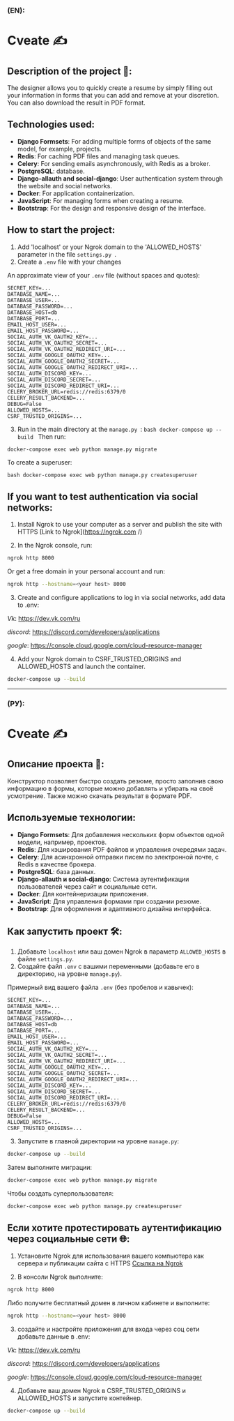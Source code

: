 ### (EN):
# Cveate ✍️

## Description of the project 📄:
The designer allows you to quickly create a resume by simply filling out your information in forms that you can add and remove at your discretion. You can also download the result in PDF format. 

## Technologies used:
- **Django Formsets**: For adding multiple forms of objects of the same model, for example, projects.
- **Redis**: For caching PDF files and managing task queues.
- **Celery**: For sending emails asynchronously, with Redis as a broker.
- **PostgreSQL**: database.
- **Django-allauth and social-django**: User authentication system through the website and social networks.
- **Docker**: For application containerization.
- **JavaScript**: For managing forms when creating a resume.
- **Bootstrap**: For the design and responsive design of the interface.
 
## How to start the project:
1. Add 'localhost' or your Ngrok domain to the 'ALLOWED_HOSTS' parameter in the file `settings.py `.
2. Create a `.env` file with your changes

An approximate view of your `.env` file (without spaces and quotes):
```
SECRET_KEY=...
DATABASE_NAME=...
DATABASE_USER=...
DATABASE_PASSWORD=...
DATABASE_HOST=db
DATABASE_PORT=...
EMAIL_HOST_USER=...
EMAIL_HOST_PASSWORD=...
SOCIAL_AUTH_VK_OAUTH2_KEY=...
SOCIAL_AUTH_VK_OAUTH2_SECRET=...
SOCIAL_AUTH_VK_OAUTH2_REDIRECT_URI=...
SOCIAL_AUTH_GOOGLE_OAUTH2_KEY=...
SOCIAL_AUTH_GOOGLE_OAUTH2_SECRET=...
SOCIAL_AUTH_GOOGLE_OAUTH2_REDIRECT_URI=...
SOCIAL_AUTH_DISCORD_KEY=...
SOCIAL_AUTH_DISCORD_SECRET=...
SOCIAL_AUTH_DISCORD_REDIRECT_URI=...
CELERY_BROKER_URL=redis://redis:6379/0
CELERY_RESULT_BACKEND=...
DEBUG=False
ALLOWED_HOSTS=...
CSRF_TRUSTED_ORIGINS=...
```
3. Run in the main directory at the `manage.py `:
``bash
docker-compose up --build
``
Then run:
```bash
docker-compose exec web python manage.py migrate
```
To create a superuser:

``bash
docker-compose exec web python manage.py createsuperuser
``
## If you want to test authentication via social networks:
1. Install Ngrok to use your computer as a server and publish the site with HTTPS [Link to Ngrok](https://ngrok.com /)

2. In the Ngrok console, run:
```bash
ngrok http 8000
```
Or get a free domain in your personal account and run:
```bash
ngrok http --hostname=<your host> 8000 
```
3. Create and configure applications to log in via social networks, add data to .env:

*Vk*: https://dev.vk.com/ru

*discord*: https://discord.com/developers/applications

*google*: https://console.cloud.google.com/cloud-resource-manager

4. Add your Ngrok domain to CSRF_TRUSTED_ORIGINS and ALLOWED_HOSTS and launch the container.
```bash
docker-compose up --build
```

----------------------------------------------------------------------------------------------------------------


### (РУ):
# Cveate ✍️

## Описание проекта 📄:
Конструктор позволяет быстро создать резюме, просто заполнив свою информацию в формы, которые можно добавлять и убирать на своё усмотрение. Также можно скачать результат в формате PDF.  

## Используемые технологии:
- **Django Formsets**: Для добавления нескольких форм объектов одной модели, например, проектов.
- **Redis**: Для кэширования PDF файлов и управления очередями задач.
- **Celery**: Для асинхронной отправки писем по электронной почте, с Redis в качестве брокера.
- **PostgreSQL**: база данных.
- **Django-allauth и social-django**: Система аутентификации пользователей через сайт и социальные сети.
- **Docker**: Для контейнеризации приложения.
- **JavaScript**: Для управления формами при создании резюме.
- **Bootstrap**: Для оформления и адаптивного дизайна интерфейса.
  
## Как запустить проект 🛠️:
1. Добавьте `localhost` или ваш домен Ngrok в параметр `ALLOWED_HOSTS` в файле `settings.py`.
2. Создайте файл `.env` с вашими переменными (добавьте его в директорию, на уровне `manage.py`).

Примерный вид вашего файла `.env` (без пробелов и кавычек):
```
SECRET_KEY=...
DATABASE_NAME=...
DATABASE_USER=...
DATABASE_PASSWORD=...
DATABASE_HOST=db
DATABASE_PORT=...
EMAIL_HOST_USER=...
EMAIL_HOST_PASSWORD=...
SOCIAL_AUTH_VK_OAUTH2_KEY=...
SOCIAL_AUTH_VK_OAUTH2_SECRET=...
SOCIAL_AUTH_VK_OAUTH2_REDIRECT_URI=...
SOCIAL_AUTH_GOOGLE_OAUTH2_KEY=...
SOCIAL_AUTH_GOOGLE_OAUTH2_SECRET=...
SOCIAL_AUTH_GOOGLE_OAUTH2_REDIRECT_URI=...
SOCIAL_AUTH_DISCORD_KEY=...
SOCIAL_AUTH_DISCORD_SECRET=...
SOCIAL_AUTH_DISCORD_REDIRECT_URI=...
CELERY_BROKER_URL=redis://redis:6379/0
CELERY_RESULT_BACKEND=...
DEBUG=False
ALLOWED_HOSTS=...
CSRF_TRUSTED_ORIGINS=...
```
3. Запустите в главной директории на уровне `manage.py`:
```bash
docker-compose up --build
```
Затем выполните миграции:
```bash
docker-compose exec web python manage.py migrate
```
Чтобы создать суперпользователя:

```bash
docker-compose exec web python manage.py createsuperuser
```
## Если хотите протестировать аутентификацию через социальные сети 🌐:
1. Установите Ngrok для использования вашего компьютера как сервера и публикации сайта с HTTPS [Ссылка на Ngrok](https://ngrok.com/)

2. В консоли Ngrok выполните:
```bash
ngrok http 8000
```
Либо получите бесплатный домен в личном кабинете и выполните:
```bash
ngrok http --hostname=<your host> 8000  
```
3. создайте и настройте приложения для входа через соц сети добавьте данные в .env:

*Vk*: https://dev.vk.com/ru

*discord*: https://discord.com/developers/applications

*google*: https://console.cloud.google.com/cloud-resource-manager

4. Добавьте ваш домен Ngrok в CSRF_TRUSTED_ORIGINS и ALLOWED_HOSTS и запустите контейнер.
```bash
docker-compose up --build
```
